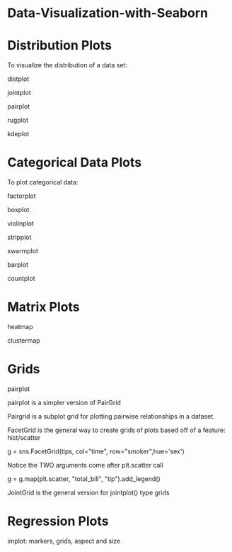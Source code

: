 # Data-Visualization-with-Seaborn

# Distribution Plots

To visualize the distribution of a data set:

distplot

jointplot

pairplot

rugplot

kdeplot


# Categorical Data Plots

To plot categorical data: 

factorplot

boxplot

violinplot

stripplot

swarmplot

barplot

countplot


# Matrix Plots

heatmap

clustermap


# Grids

pairplot

pairplot is a simpler version of PairGrid

Pairgrid is a subplot grid for plotting pairwise relationships in a dataset.

FacetGrid is the general way to create grids of plots based off of a feature: hist/scatter 

g = sns.FacetGrid(tips, col="time",  row="smoker",hue='sex')

Notice the TWO arguments come after plt.scatter call

g = g.map(plt.scatter, "total_bill", "tip").add_legend()

JointGrid is the general version for jointplot() type grids


# Regression Plots

implot: markers, grids, aspect and size
